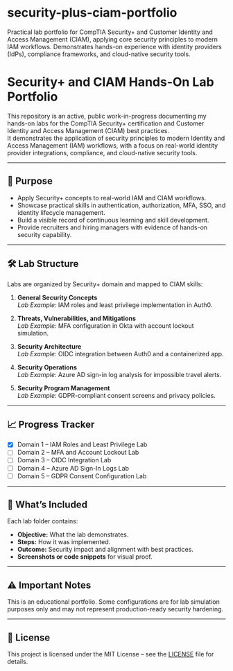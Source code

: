 # security-plus-ciam-portfolio
Practical lab portfolio for CompTIA Security+ and Customer Identity and Access Management (CIAM), applying core security principles to modern IAM workflows. Demonstrates hands-on experience with identity providers (IdPs), compliance frameworks, and cloud-native security tools.


# Security+ and CIAM Hands-On Lab Portfolio

This repository is an active, public work-in-progress documenting my hands-on labs for the CompTIA Security+ certification and Customer Identity and Access Management (CIAM) best practices.  
It demonstrates the application of security principles to modern Identity and Access Management (IAM) workflows, with a focus on real-world identity provider integrations, compliance, and cloud-native security tools.

---

## 🎯 Purpose
- Apply Security+ concepts to real-world IAM and CIAM workflows.
- Showcase practical skills in authentication, authorization, MFA, SSO, and identity lifecycle management.
- Build a visible record of continuous learning and skill development.
- Provide recruiters and hiring managers with evidence of hands-on security capability.

---

## 🛠 Lab Structure
Labs are organized by Security+ domain and mapped to CIAM skills:

1. **General Security Concepts**  
   *Lab Example:* IAM roles and least privilege implementation in Auth0.

2. **Threats, Vulnerabilities, and Mitigations**  
   *Lab Example:* MFA configuration in Okta with account lockout simulation.

3. **Security Architecture**  
   *Lab Example:* OIDC integration between Auth0 and a containerized app.

4. **Security Operations**  
   *Lab Example:* Azure AD sign-in log analysis for impossible travel alerts.

5. **Security Program Management**  
   *Lab Example:* GDPR-compliant consent screens and privacy policies.

---

## 📈 Progress Tracker
- [x] Domain 1 – IAM Roles and Least Privilege Lab
- [ ] Domain 2 – MFA and Account Lockout Lab
- [ ] Domain 3 – OIDC Integration Lab
- [ ] Domain 4 – Azure AD Sign-In Logs Lab
- [ ] Domain 5 – GDPR Consent Configuration Lab

---

## 📂 What’s Included
Each lab folder contains:
- **Objective:** What the lab demonstrates.
- **Steps:** How it was implemented.
- **Outcome:** Security impact and alignment with best practices.
- **Screenshots or code snippets** for visual proof.

---

## ⚠️ Important Notes
This is an educational portfolio. Some configurations are for lab simulation purposes only and may not represent production-ready security hardening.

---

## 📜 License
This project is licensed under the MIT License – see the [LICENSE](LICENSE) file for details.
